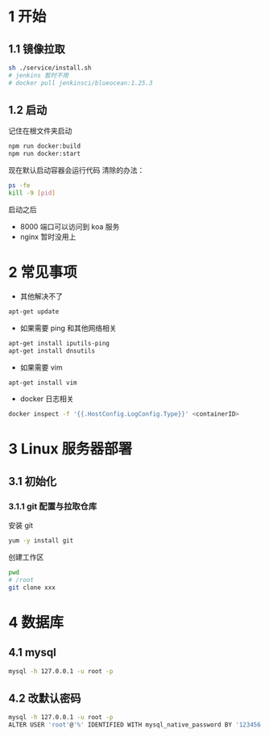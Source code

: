 # 1 开始

## 1.1 镜像拉取

```bash
sh ./service/install.sh
# jenkins 暂时不用
# docker pull jenkinsci/blueocean:1.25.3
```

## 1.2 启动

记住在根文件夹启动

```bash
npm run docker:build
npm run docker:start
```

现在默认启动容器会运行代码
清除的办法：

```bash
ps -fe
kill -9 [pid]
```

启动之后

- 8000 端口可以访问到 koa 服务
- nginx 暂时没用上

# 2 常见事项

- 其他解决不了

```bash
apt-get update
```

- 如果需要 ping 和其他网络相关

```bash
apt-get install iputils-ping
apt-get install dnsutils
```

- 如果需要 vim

```bash
apt-get install vim
```

- docker 日志相关

```bash
docker inspect -f '{{.HostConfig.LogConfig.Type}}' <containerID>
```

# 3 Linux 服务器部署

## 3.1 初始化

### 3.1.1 git 配置与拉取仓库

安装 git

```bash
yum -y install git
```

创建工作区

```bash
pwd
# /root
git clone xxx
```

# 4 数据库

## 4.1 mysql

```bash
mysql -h 127.0.0.1 -u root -p
```

## 4.2 改默认密码

```bash
mysql -h 127.0.0.1 -u root -p
ALTER USER 'root'@'%' IDENTIFIED WITH mysql_native_password BY '123456'
```

